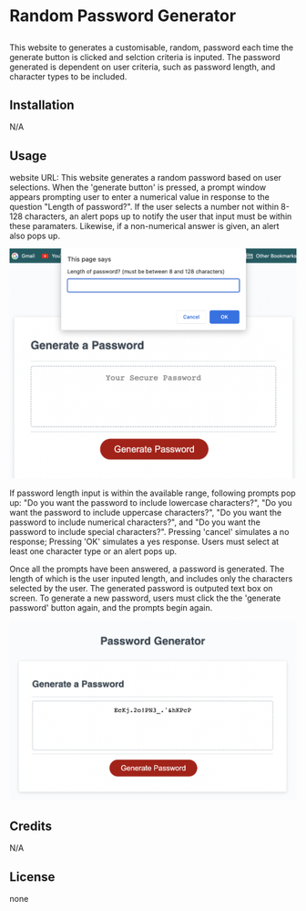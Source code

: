 # Random Password Generator

##
This website to generates a customisable, random, password each time the generate button is clicked and selction criteria is inputed. The password generated is dependent on user criteria, such as password length, and character types to be included.

## Installation 
N/A

## Usage 
website URL: 
This website generates a random password based on user selections. When the 'generate button' is pressed, a prompt window appears prompting user to enter a numerical value in response to the question "Length of password?". If the user selects a number not within 8-128 characters, an alert pops up to notify the user that input must be within these paramaters. Likewise, if a non-numerical answer is given, an alert also pops up. 

![screenshot of window prompt](https://github.com/eilismcmillan/password-generator/blob/main/Develop/Images%20/README-screenshot-1.png)

If password length input is within the available range, following prompts pop up: "Do you want the password to include lowercase characters?", "Do you want the password to include uppercase characters?", "Do you want the password to include numerical characters?", and "Do you want the password to include special characters?". Pressing 'cancel' simulates a no response; Pressing 'OK' simulates a yes response. Users must select at least one character type or an alert pops up. 

Once all the prompts have been answered, a password is generated. The length of which is the user inputed length, and includes only the characters selected by the user. The generated password is outputed text box on screen. To generate a new password, users must click the the 'generate password' button again, and the prompts begin again. 

![screenshot of generated password](https://github.com/eilismcmillan/password-generator/blob/main/Develop/Images%20/README-screenshot-2.png)

## Credits
N/A

## License
none
